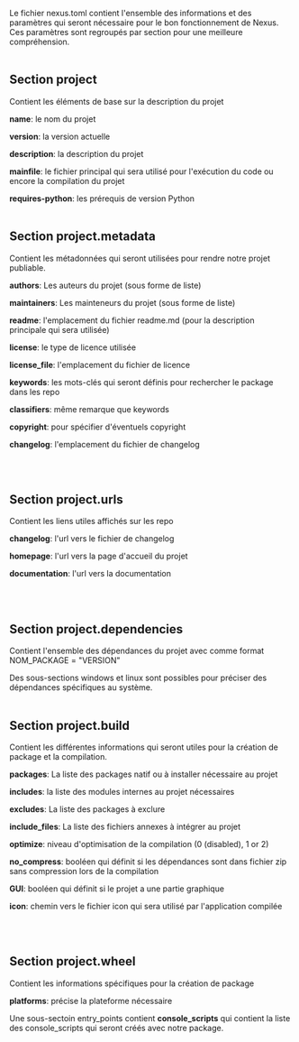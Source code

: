 Le fichier nexus.toml contient l'ensemble des informations et des paramètres qui seront nécessaire pour le bon fonctionnement de Nexus.
Ces paramètres sont regroupés par section pour une meilleure compréhension.
<br><br>
## Section project

Contient les éléments de base sur la description du projet

**name**: le nom du projet

**version**: la version actuelle

**description**: la description du projet

**mainfile**: le fichier principal qui sera utilisé pour l'exécution du code ou encore la compilation du projet

**requires-python**: les prérequis de version Python
<br><br>
## Section project.metadata

Contient les métadonnées qui seront utilisées pour rendre notre projet publiable.

**authors**: Les auteurs du projet (sous forme de liste)

**maintainers**: Les mainteneurs du projet (sous forme de liste)

**readme**: l'emplacement du fichier readme.md (pour la description principale qui sera utilisée)

**license**: le type de licence utilisée

**license_file**: l'emplacement du fichier de licence

**keywords**: les mots-clés qui seront définis pour rechercher le package dans les repo

**classifiers**: même remarque que keywords

**copyright**: pour spécifier d'éventuels copyright

**changelog**: l'emplacement du fichier de changelog

<br><br>
## Section project.urls

Contient les liens utiles affichés sur les repo

**changelog**: l'url vers le fichier de changelog

**homepage**: l'url vers la page d'accueil du projet

**documentation**: l'url vers la documentation

<br><br>
## Section project.dependencies

Contient l'ensemble des dépendances du projet avec comme format 
NOM_PACKAGE = "VERSION"

Des sous-sections windows et linux sont possibles pour préciser des dépendances spécifiques au système.
<br><br>
## Section project.build

Contient les différentes informations qui seront utiles pour la création de package et la compilation.

**packages**: La liste des packages natif ou à installer nécessaire au projet

**includes**: la liste des modules internes au projet nécessaires

**excludes**: La liste des packages à exclure 

**include_files**: La liste des fichiers annexes à intégrer au projet

**optimize**: niveau d'optimisation de la compilation (0 (disabled), 1 or 2)

**no_compress**: booléen qui définit si les dépendances sont dans fichier zip sans compression lors de la compilation

**GUI**: booléen qui définit si le projet a une partie graphique

**icon**: chemin vers le fichier icon qui sera utilisé par l'application compilée

<br><br>
## Section project.wheel

Contient les informations spécifiques pour la création de package

**platforms**: précise la plateforme nécessaire

Une sous-sectoin entry_points contient **console_scripts** qui contient la liste des console_scripts qui seront créés avec notre package.

